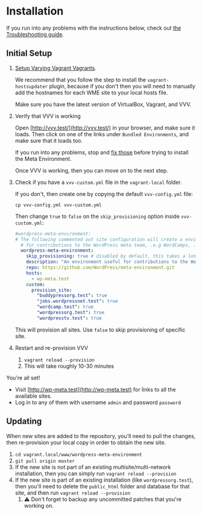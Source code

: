 # Installation

If you run into any problems with the instructions below, check out [the Troubleshooting guide](./troubleshooting.md).


## Initial Setup

1. [Setup Varying Vagrant Vagrants](https://varyingvagrantvagrants.org/docs/en-US/installation/).

	We recommend that you follow the step to install the `vagrant-hostsupdater` plugin, because if you don't then
	you will need to manually add the hostnames for each WME site to your local hosts file.

	Make sure you have the latest version of VirtualBox, Vagrant, and VVV.

1. Verify that VVV is working

	Open [http://vvv.test/](http://vvv.test/) in your browser, and make sure it loads. Then click on one of the links under `Bundled Environments`, and make sure that it loads too.

	If you run into any problems, stop and [fix those](https://varyingvagrantvagrants.org/docs/en-US/troubleshooting/) before trying to install the Meta Environment.

	Once VVV is working, then you can move on to the next step.

1. Check if you have a `vvv-custom.yml` file in the `vagrant-local` folder.

	If you don't, then create one by copying the default `vvv-config.yml` file:

	`cp vvv-config.yml vvv-custom.yml`

	Then change `true` to `false` on the `skip_provisioning` option inside `vvv-custom.yml`:

	```yml
	#wordpress-meta-environment:
	# The following commented out site configuration will create a environment useful
	  # for contributions to the WordPress meta team, .e.g WordCamps, .org, etc:
	  wordpress-meta-environment:
	    skip_provisioning: true # disabled by default, this takes a long time to provision
	    description: "An environment useful for contributions to the WordPress meta team."
	    repo: https://github.com/WordPress/meta-environment.git
	    hosts:
	      - wp-meta.test
	    custom:
	      provision_site:
	        "buddypressorg.test": true
	        "jobs.wordpressnet.test": true
	        "wordcamp.test": true
	        "wordpressorg.test": true
	        "wordpresstv.test": true
	```

	This will provision all sites. Use `false` to skip provisioning of specific site.

1. Restart and re-provision VVV
	1. `vagrant reload --provision`
	1. This will take roughly 10-30 minutes


You're all set!

* Visit [http://wp-meta.test](http://wp-meta.test) for links to all the available sites.
* Log in to any of them with username `admin` and password `password`


## Updating

When new sites are added to the repository, you'll need to pull the changes, then re-provision your local copy in
order to obtain the new site.

1. `cd vagrant.local/www/wordpress-meta-environment`
1. `git pull origin master`
1. If the new site is not part of an existing multisite/multi-network installation, then you can simply run
`vagrant reload --provision`
1. If the new site is part of an existing installation (like `wordpressorg.test`),
then you'll need to delete the `public_html` folder and database for that site, and then run
`vagrant reload --provision`
	1. ⚠️ Don't forget to backup any uncommitted patches that you're working on.
